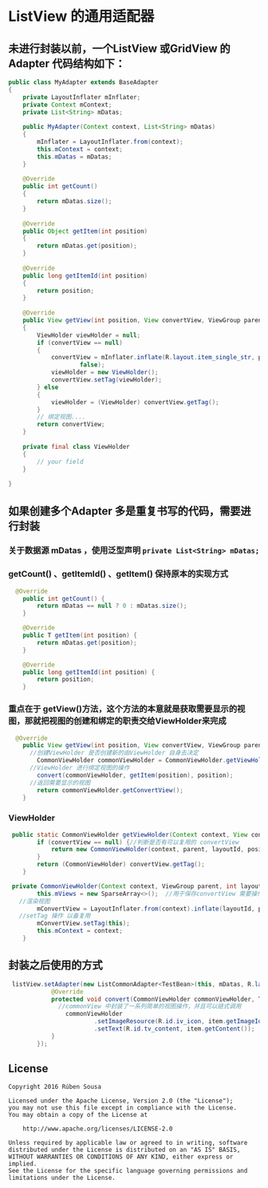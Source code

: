 # ListView 的通用适配器


## 未进行封装以前，一个ListView 或GridView 的Adapter 代码结构如下：

``` java
public class MyAdapter extends BaseAdapter  
{  
    private LayoutInflater mInflater;  
    private Context mContext;  
    private List<String> mDatas;  
  
    public MyAdapter(Context context, List<String> mDatas)  
    {  
        mInflater = LayoutInflater.from(context);  
        this.mContext = context;  
        this.mDatas = mDatas;  
    }  
  
    @Override  
    public int getCount()  
    {  
        return mDatas.size();  
    }  
  
    @Override  
    public Object getItem(int position)  
    {  
        return mDatas.get(position);  
    }  
  
    @Override  
    public long getItemId(int position)  
    {  
        return position;  
    }  
  
    @Override  
    public View getView(int position, View convertView, ViewGroup parent)  
    {  
        ViewHolder viewHolder = null;  
        if (convertView == null)  
        {  
            convertView = mInflater.inflate(R.layout.item_single_str, parent,  
                    false);  
            viewHolder = new ViewHolder();  
            convertView.setTag(viewHolder);  
        } else  
        {  
            viewHolder = (ViewHolder) convertView.getTag();  
        }  
        // 绑定视图....
        return convertView;  
    }  
  
    private final class ViewHolder  
    {  
        // your field 
    }  
  
}  
```

## 如果创建多个Adapter 多是重复书写的代码，需要进行封装

### 关于数据源 mDatas ，使用泛型声明  `private List<String> mDatas;`  

###  getCount() 、getItemId() 、getItem() 保持原本的实现方式

``` java
  @Override
    public int getCount() {
        return mDatas == null ? 0 : mDatas.size();
    }

    @Override
    public T getItem(int position) {
        return mDatas.get(position);
    }

    @Override
    public long getItemId(int position) {
        return position;
    }
```

 ### 重点在于 getView()方法，这个方法的本意就是获取需要显示的视图，那就把视图的创建和绑定的职责交给ViewHolder来完成

``` java
  @Override
    public View getView(int position, View convertView, ViewGroup parent) {
      //创建ViewHolder 是否创建新的由ViewHolder 自身去决定
        CommonViewHolder commonViewHolder = CommonViewHolder.getViewHolder(mContext, convertView, parent, mItemViewId, position);
      //ViewHolder 进行绑定视图的操作
        convert(commonViewHolder, getItem(position), position);
      //返回需要显示的视图
        return commonViewHolder.getConvertView();
    }
```

###  ViewHolder 

``` java
 public static CommonViewHolder getViewHolder(Context context, View convertView, ViewGroup parent, int layoutId, int position) {
        if (convertView == null) {//判断是否有可以复用的 convertView
            return new CommonViewHolder(context, parent, layoutId, position);
        }
        return (CommonViewHolder) convertView.getTag();
    }

 private CommonViewHolder(Context context, ViewGroup parent, int layoutId, int position) {
        this.mViews = new SparseArray<>();  //用于保存convertView 需要操作的View
   //渲染视图
        mConvertView = LayoutInflater.from(context).inflate(layoutId, parent, false);
   //setTag 操作 以备复用
        mConvertView.setTag(this);
        this.mContext = context;
    }

```

## 封装之后使用的方式

``` java
 listView.setAdapter(new ListCommonAdapter<TestBean>(this, mDatas, R.layout.item_listview) {
            @Override
            protected void convert(CommonViewHolder commonViewHolder, TestBean item, int position) {
              //commonView 中封装了一系列简单的视图操作，并且可以链式调用
                commonViewHolder
                        .setImageResource(R.id.iv_icon, item.getImageId())
                        .setText(R.id.tv_content, item.getContent());
            }
        });
```



## License

    Copyright 2016 Rúben Sousa

    Licensed under the Apache License, Version 2.0 (the "License");
    you may not use this file except in compliance with the License.
    You may obtain a copy of the License at
    
        http://www.apache.org/licenses/LICENSE-2.0
    
    Unless required by applicable law or agreed to in writing, software
    distributed under the License is distributed on an "AS IS" BASIS,
    WITHOUT WARRANTIES OR CONDITIONS OF ANY KIND, either express or implied.
    See the License for the specific language governing permissions and
    limitations under the License.
